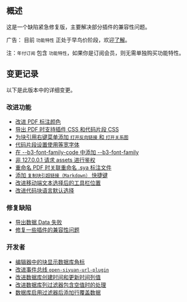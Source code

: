 ## 概述

这是一个缺陷紧急修复版，主要解决部分插件的兼容性问题。

广告： 目前 `功能特性` 正处于早鸟价阶段，欢迎[了解](https://b3log.org/siyuan/pricing.html)。

注：`年付订阅` 包含 `功能特性`，如果你是订阅会员，则无需单独购买功能特性。

## 变更记录

以下是此版本中的详细变更。

### 改进功能

* [改进 PDF 标注颜色](https://github.com/siyuan-note/siyuan/issues/9206)
* [导出 PDF 时支持插件 CSS 和代码片段 CSS](https://github.com/siyuan-note/siyuan/issues/9376)
* [为块引用右键菜单添加 `打开反向链接` 和 `打开关系图`](https://github.com/siyuan-note/siyuan/issues/9383)
* [代码片段设置使用等宽字体](https://github.com/siyuan-note/siyuan/issues/9385)
* [在 --b3-font-family-code 中添加 --b3-font-family](https://github.com/siyuan-note/siyuan/issues/9386)
* [非 127.0.0.1 请求 assets 进行鉴权](https://github.com/siyuan-note/siyuan/issues/9388)
* [重命名 PDF 时关联重命名 .sya 标注文件](https://github.com/siyuan-note/siyuan/issues/9390)
* [添加 `复制块引超链接（Markdown）` 快捷键](https://github.com/siyuan-note/siyuan/issues/9392)
* [改进移动端文本选择后的工具栏位置](https://github.com/siyuan-note/siyuan/issues/9393)
* [改进代码块语言默认选择](https://github.com/siyuan-note/siyuan/issues/9396)

### 修复缺陷

* [导出数据 Data 失败](https://github.com/siyuan-note/siyuan/issues/9389)
* [修复一些插件的兼容性问题](https://github.com/siyuan-note/siyuan/issues/9397)

### 开发者

* [编辑器中的块显示数据库角标](https://github.com/siyuan-note/siyuan/issues/8894)
* [改进事件总线 `open-siyuan-url-plugin`](https://github.com/siyuan-note/siyuan/pull/9256)
* [改进数据库创建时间和更新时间列值](https://github.com/siyuan-note/siyuan/issues/9391)
* [改进数据库列过滤器包含空值时的处理](https://github.com/siyuan-note/siyuan/issues/9394)
* [数据库启用过滤器后添加行覆盖数据](https://github.com/siyuan-note/siyuan/issues/9395)
